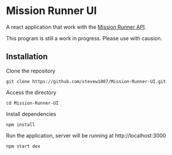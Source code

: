 # Mission Runner UI

A react application that work with the [Mission Runner API](https://github.com/stevew1007/Mission-Runner-API).

This program is still a work in progress. Please use with causion.

## Installation

Clone the repository
```
git clone https://github.com/stevew1007/Mission-Runner-UI.git
```
Access the directory
```
cd Mission-Runner-UI
```
Install dependencies
```
npm install
```
Run the application, server will be running at http://localhost:3000
```
npm start dev
```
